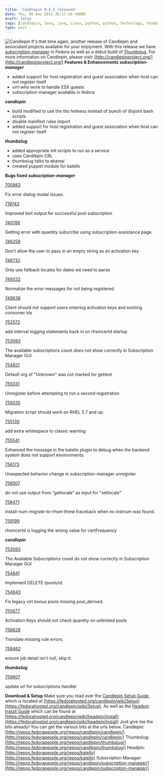 ```yaml
---
title: 'Candlepin 0.5.5 released'
date: Thu, 08 Dec 2011 20:17:38 +0000
draft: false
tags: [candlepin, Java, java, Linux, python, python, Technology, thumbslug]
type: post
---
```


![Candlepin](http://candlepinproject.org/images/logo-frontpage.png "Candlepin") It's that time again, another release of Candlepin and associated projects available for your enjoyment. With this release we have [subscription-manager](https://fedorahosted.org/subscription-manager/) in Fedora as well as a debut build of [Thumbslug](https://fedorahosted.org/candlepin/wiki/thumbslug/Index). For more information on Candlepin, please visit: [http://candlepinproject.org/](http://candlepinproject.org/) **Features & Enhancements** **_subscription-manager_**

*   added support for host registration and guest association when host can not register itself
*   virt-who work to handle ESX guests
*   subscription-manager available in fedora

**_candlepin_**

*   build modified to use the tito hotness instead of bunch of disjoint bash scripts
*   disable manifest rules import
*   added support for host registration and guest association when host can not register itself

**_thumbslug_**

*   added appropriate init scripts to run as a service
*   uses Candlepin CRL
*   thumbslug talks to akamai
*   created puppet module for katello

**Bugs fixed** **_subscription-manager_**

[705883](https://bugzilla.redhat.com/show_bug.cgi?id=705883)

Fix error dialog modal issues.

[719743](https://bugzilla.redhat.com/show_bug.cgi?id=719743)

Improved text output for successful pool subscription

[740788](https://bugzilla.redhat.com/show_bug.cgi?id=740788)

Getting error with quantity subscribe using subscription-assistance page.

[746259](https://bugzilla.redhat.com/show_bug.cgi?id=746259)

Don't allow the user to pass in an empty string as an activation key

[746732](https://bugzilla.redhat.com/show_bug.cgi?id=746732)

Only use fallback locales for dates we need to parse

[749332](https://bugzilla.redhat.com/show_bug.cgi?id=749332)

Normalize the error messages for not being registered

[749636](https://bugzilla.redhat.com/show_bug.cgi?id=749636)

Client should not support users entering activation keys and existing consumer ids

[752572](https://bugzilla.redhat.com/show_bug.cgi?id=752572)

add interval logging statements back in on rhsmcertd startup

[753093](https://bugzilla.redhat.com/show_bug.cgi?id=753093)

The available subscriptions count does not show correctly in Subscription Manager GUI

[754821](https://bugzilla.redhat.com/show_bug.cgi?id=754821)

Default org of "Unknown" was not marked for gettext

[755031](https://bugzilla.redhat.com/show_bug.cgi?id=755031)

Unregister before attempting to run a second registration

[755035](https://bugzilla.redhat.com/show_bug.cgi?id=755035)

Migration script should work on RHEL 5.7 and up.

[755130](https://bugzilla.redhat.com/show_bug.cgi?id=755130)

add extra whitespace to classic warning

[755541](https://bugzilla.redhat.com/show_bug.cgi?id=755541)

Enhanced the message in the katello plugin to debug when the backend system does not support environments.

[756173](https://bugzilla.redhat.com/show_bug.cgi?id=756173)

Unexpected behavior change in subscription-manager unregister

[756507](https://bugzilla.redhat.com/show_bug.cgi?id=756507)

do not use output from "getlocale" as input for "setlocale"

[758471](https://bugzilla.redhat.com/show_bug.cgi?id=758471)

install-num-migrate-to-rhsm threw traceback when no instnum was found.

[759199](https://bugzilla.redhat.com/show_bug.cgi?id=759199)

rhsmcertd is logging the wrong value for certFrequency

**_candlepin_**

[753093](https://bugzilla.redhat.com/show_bug.cgi?id=753093)

The Available Subscriptions count do not show correctly in Subscription Manager GUI

[754841](https://bugzilla.redhat.com/show_bug.cgi?id=754841)

Implement DELETE /pools/id.

[754843](https://bugzilla.redhat.com/show_bug.cgi?id=754843)

Fix legacy virt bonus pools missing pool\_derived.

[755677](https://bugzilla.redhat.com/show_bug.cgi?id=755677)

Activation Keys should not check quantity on unlimited pools

[756628](https://bugzilla.redhat.com/show_bug.cgi?id=756628)

Translate missing rule errors.

[758462](https://bugzilla.redhat.com/show_bug.cgi?id=758462)

ensure job detail isn't null, skip it.

**_thumbslug_**

[759607](https://bugzilla.redhat.com/show_bug.cgi?id=759607)

update url for subscriptions handler

**Download & Setup** Make sure you read over the [Candlepin Setup Guide](https://fedorahosted.org/candlepin/wiki/Setup), which is located at [https://fedorahosted.org/candlepin/wiki/Setup](https://fedorahosted.org/candlepin/wiki/Setup). As well as the [Headpin Install Guide](https://fedorahosted.org/candlepin/wiki/headpin/Install) which can be found at [https://fedorahosted.org/candlepin/wiki/headpin/Install](https://fedorahosted.org/candlepin/wiki/headpin/Install) Just give me the bits already! You can get the various bits at the urls below. Candlepin: [http://repos.fedorapeople.org/repos/candlepin/candlepin/](http://repos.fedorapeople.org/repos/candlepin/candlepin/) Thumbslug: [http://repos.fedorapeople.org/repos/candlepin/thumbslug/](http://repos.fedorapeople.org/repos/candlepin/thumbslug/) Headpin: [http://repos.fedorapeople.org/repos/katello](http://repos.fedorapeople.org/repos/katello) Subscription Manager: [http://repos.fedorapeople.org/repos/candlepin/subscription-manager/](http://repos.fedorapeople.org/repos/candlepin/subscription-manager/)